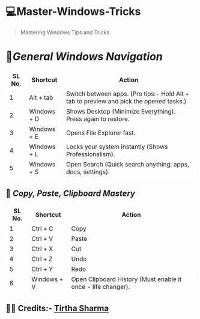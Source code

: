 # 💻Master-Windows-Tricks

> Mastering Windows Tips and Tricks

# 🚀<i>General Windows Navigation</i>

<table style="border: 1px solid #fff">
<thead>
    <th style="border: 1px solid #fff">SL No.</th>
    <th style="border: 1px solid #fff">Shortcut</th>
    <th style="border: 1px solid #fff">Action</th>
</thead>
<tbody style="border:1px solid #fff">
    <tr>
        <td style="border: 1px solid #fff">1</td>
        <td style="border: 1px solid #fff">Alt + tab</td>
        <td style="border: 1px solid #fff">Switch between apps. (Pro tips:- Hold Alt + tab to preview and pick the opened tasks.)</td>
    </tr>
    <tr>
        <td style="border: 1px solid #fff">2</td>
        <td style="border: 1px solid #fff">Windows + D</td>
        <td style="border: 1px solid #fff">Shows Desktop (Minimize Everything). Press again to restore.</td>
    </tr>
    <tr>
        <td style="border: 1px solid #fff">3</td>
        <td style="border: 1px solid #fff">Windows + E</td>
        <td style="border: 1px solid #fff">Opens File Explorer fast.</td>
    </tr>
    <tr>
        <td style="border: 1px solid #fff">4</td>
        <td style="border: 1px solid #fff">Windows + L</td>
        <td style="border: 1px solid #fff">Locks your system instantly (Shows Professionalism).</td>
    </tr>
    <tr>
        <td style="border: 1px solid #fff">5</td>
        <td style="border: 1px solid #fff">Windows + S</td>
        <td style="border: 1px solid #fff">Open Search (Quick search anything: apps, docs, settings).</td>
    </tr> 
</tbody>
</table>

## 📝 <i>Copy, Paste, Clipboard Mastery</i>

<table style="border: 1px solid #fff; width: 100%">
 <thead style="border: 1px solid #fff">
    <th style="border: 1px solid #fff">SL No.</th>
    <th style="border: 1px solid #fff">Shortcut</th>
    <th style="border: 1px solid #fff">Action</th>
 </thead>
 <tbody>
    <tr>
        <td style="border: 1px solid #fff">1</td>
        <td style="border: 1px solid #fff">Ctrl + C</td>
        <td style="border: 1px solid #fff">Copy</td>
    </tr> 
    <tr>
        <td style="border: 1px solid #fff">2</td>
        <td style="border: 1px solid #fff">Ctrl + V</td>
        <td style="border: 1px solid #fff">Paste</td>
    </tr>
    <tr>
        <td style="border: 1px solid #fff">3</td>
        <td style="border: 1px solid #fff">Ctrl + X</td>
        <td style="border: 1px solid #fff">Cut</td>
    </tr>
    <tr>
        <td style="border: 1px solid #fff">4</td>
        <td style="border: 1px solid #fff">Ctrl + Z</td>
        <td style="border: 1px solid #fff">Undo</td>
    </tr> 
    <tr>
        <td style="border: 1px solid #fff">5</td>
        <td style="border: 1px solid #fff">Ctrl + Y</td>
        <td style="border: 1px solid #fff">Redo</td>
    </tr>
    <tr>
        <td style="border: 1px solid #fff">6</td>
        <td style="border: 1px solid #fff">Windows + V</td>
        <td style="border: 1px solid #fff">Open Clipboard History (Must enable it once - life changer).</td>
    </tr>
 </tbody>
</table>


## 🧑‍💻 Credits:- [Tirtha Sharma](https://github.com/genze121 "Tirtha Sharma")